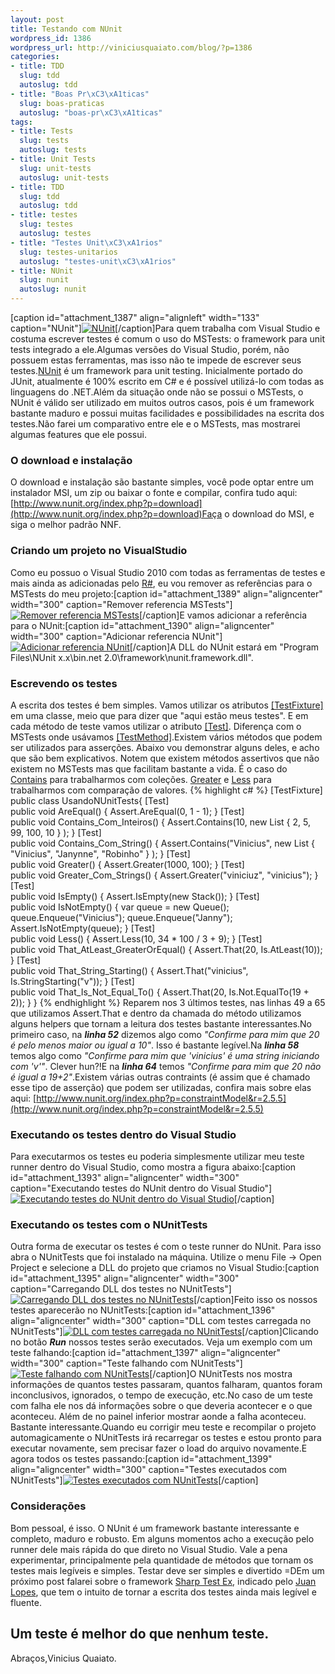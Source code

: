 ```yaml
--- 
layout: post
title: Testando com NUnit
wordpress_id: 1386
wordpress_url: http://viniciusquaiato.com/blog/?p=1386
categories: 
- title: TDD
  slug: tdd
  autoslug: tdd
- title: "Boas Pr\xC3\xA1ticas"
  slug: boas-praticas
  autoslug: "boas-pr\xC3\xA1ticas"
tags: 
- title: Tests
  slug: tests
  autoslug: tests
- title: Unit Tests
  slug: unit-tests
  autoslug: unit-tests
- title: TDD
  slug: tdd
  autoslug: tdd
- title: testes
  slug: testes
  autoslug: testes
- title: "Testes Unit\xC3\xA1rios"
  slug: testes-unitarios
  autoslug: "testes-unit\xC3\xA1rios"
- title: NUnit
  slug: nunit
  autoslug: nunit
---
```

[caption id="attachment_1387" align="alignleft" width="133" caption="NUnit"][![NUnit](http://viniciusquaiato.com/blog/wp-content/uploads/2010/07/logo.gif "NUnit")](http://viniciusquaiato.com/blog/wp-content/uploads/2010/07/logo.gif)[/caption]Para quem trabalha com Visual Studio e costuma escrever testes é comum o uso do MSTests: o framework para unit tests integrado a ele.Algumas versões do Visual Studio, porém, não possuem estas ferramentas, mas isso não te impede de escrever seus testes.[NUnit](http://www.nunit.org/index.php?p=home) é um framework para unit testing. Inicialmente portado do JUnit, atualmente é 100% escrito em C# e é possível utilizá-lo com todas as linguagens do .NET.Além da situação onde não se possui o MSTests, o NUnit é válido ser utilizado em muitos outros casos, pois é um framework bastante maduro e possui muitas facilidades e possibilidades na escrita dos testes.Não farei um comparativo entre ele e o MSTests, mas mostrarei algumas features que ele possui.

### O download e instalação
O download e instalação são bastante simples, você pode optar entre um instalador MSI, um zip ou baixar o fonte e compilar, confira tudo aqui: [http://www.nunit.org/index.php?p=download](http://www.nunit.org/index.php?p=download)Faça o download do MSI, e siga o melhor padrão NNF.

### Criando um projeto no VisualStudio
Como eu possuo o Visual Studio 2010 com todas as ferramentas de testes e mais ainda as adicionadas pelo [R#](http://www.jetbrains.com/resharper/), eu vou remover as referências para o MSTests do meu projeto:[caption id="attachment_1389" align="aligncenter" width="300" caption="Remover referencia MSTests"][![Remover referencia MSTests](http://viniciusquaiato.com/blog/wp-content/uploads/2010/07/Remover-referencia-mstests-300x216.jpg "Remover referencia MSTests")](http://viniciusquaiato.com/blog/wp-content/uploads/2010/07/Remover-referencia-mstests.jpg)[/caption]E vamos adicionar a referência para o NUnit:[caption id="attachment_1390" align="aligncenter" width="300" caption="Adicionar referencia NUnit"][![Adicionar referencia NUnit](http://viniciusquaiato.com/blog/wp-content/uploads/2010/07/add-referencia-nunit-300x216.jpg "Adicionar referencia NUnit")](http://viniciusquaiato.com/blog/wp-content/uploads/2010/07/add-referencia-nunit.jpg)[/caption]A DLL do NUnit estará em "Program Files\NUnit x.x\bin\.net 2.0\framework\nunit.framework.dll".

### Escrevendo os testes
A escrita dos testes é bem simples. Vamos utilizar os atributos [[TestFixture]](http://www.nunit.org/index.php?p=testFixture&r=2.5.5) em uma classe, meio que para dizer que "aqui estão meus testes". E em cada método de teste vamos utilizar o atributo [[Test]](http://www.nunit.org/index.php?p=test&r=2.5.5). Diferença com o MSTests onde usávamos [[TestMethod]](http://msdn.microsoft.com/en-us/library/microsoft.visualstudio.testtools.unittesting.testmethodattribute(VS.80).aspx).Existem vários métodos que podem ser utilizados para asserções. Abaixo vou demonstrar alguns deles, e acho que são bem explicativos. Notem que existem métodos assertivos que não existem no MSTests mas que facilitam bastante a vida. É o caso do [Contains](http://www.nunit.org/index.php?p=collectionAssert&r=2.5.5) para trabalharmos com coleções. [Greater](http://www.nunit.org/index.php?p=comparisonAsserts&r=2.5.5) e [Less](http://www.nunit.org/index.php?p=comparisonAsserts&r=2.5.5) para trabalharmos com comparação de valores. 
{% highlight c# %}
[TestFixture]
public class UsandoNUnitTests{    [Test]    
public void AreEqual()    {        Assert.AreEqual(0, 1 - 1);
    }
    [Test]    
public void Contains_Com_Inteiros()    {        Assert.Contains(10, new List<int> { 2, 5, 99, 100, 10 }
);
    }
    [Test]    
public void Contains_Com_String()    {        Assert.Contains("Vinicius", new List<string> { "Vinicius", "Janynne", "Robinho" }
);
    }
    [Test]    
public void Greater()    {        Assert.Greater(1000, 100);
    }
    [Test]    
public void Greater_Com_Strings()    {        Assert.Greater("viniciuz", "vinicius");
    }
    [Test]    
public void IsEmpty()    {        Assert.IsEmpty(new Stack<datetime>());
    }
    [Test]    
public void IsNotEmpty()    {
var queue = new Queue<string>();
    queue.Enqueue("Vinicius");
    queue.Enqueue("Janny");
    Assert.IsNotEmpty(queue);
    }
    [Test]    
public void Less()    {        Assert.Less(10, 34 * 100 / 3 + 9);
    }
    [Test]    
public void That_AtLeast_GreaterOrEqual()    {        Assert.That(20, Is.AtLeast(10));
    }
            [Test]    
public void That_String_Starting()    {        Assert.That("vinicius", Is.StringStarting("v"));
    }
    [Test]    
public void That_Is_Not_Equal_To()    {        Assert.That(20, Is.Not.EqualTo(19 + 2));
    }
}
</string></datetime></string></int>
{% endhighlight %}
Reparem nos 3 últimos testes, nas linhas 49 a 65 que utilizamos Assert.That e dentro da chamada do método utilizamos alguns helpers que tornam a leitura dos testes bastante interessantes.No primeiro caso, na **_linha 52_** dizemos algo como _"Confirme para mim que 20 é pelo menos maior ou igual a 10"_. Isso é bastante legível.Na **_linha 58_** temos algo como _"Confirme para mim que 'vinicius' é uma string iniciando com 'v'"_. Clever hun?!E na **_linha 64_** temos _"Confirme para mim que 20 não é igual a 19+2"_.Existem várias outras contraints (é assim que é chamado esse tipo de asserção) que podem ser utilizadas, confira mais sobre elas aqui: [http://www.nunit.org/index.php?p=constraintModel&r=2.5.5](http://www.nunit.org/index.php?p=constraintModel&r=2.5.5)

### Executando os testes dentro do Visual Studio
Para executarmos os testes eu poderia simplesmente utilizar meu teste runner dentro do Visual Studio, como mostra a figura abaixo:[caption id="attachment_1393" align="aligncenter" width="300" caption="Executando testes do NUnit dentro do Visual Studio"][![Executando testes do NUnit dentro do Visual Studio](http://viniciusquaiato.com/blog/wp-content/uploads/2010/07/executando-no-VS-300x271.jpg "Executando testes do NUnit dentro do Visual Studio")](http://viniciusquaiato.com/blog/wp-content/uploads/2010/07/executando-no-VS.jpg)[/caption]

### Executando os testes com o NUnitTests
Outra forma de executar os testes é com o teste runner do NUnit. Para isso abra o NUnitTests que foi instalado na máquina. Utilize o menu File -> Open Project e selecione a DLL do projeto que criamos no Visual Studio:[caption id="attachment_1395" align="aligncenter" width="300" caption="Carregando DLL dos testes no NUnitTests"][![Carregando DLL dos testes no NUnitTests](http://viniciusquaiato.com/blog/wp-content/uploads/2010/07/Carregando-DLL-dos-testes-300x222.jpg "Carregando DLL dos testes no NUnitTests")](http://viniciusquaiato.com/blog/wp-content/uploads/2010/07/Carregando-DLL-dos-testes.jpg)[/caption]Feito isso os nossos testes aparecerão no NUnitTests:[caption id="attachment_1396" align="aligncenter" width="300" caption="DLL com testes carregada no NUnitTests"][![DLL com testes carregada no NUnitTests](http://viniciusquaiato.com/blog/wp-content/uploads/2010/07/DLL-com-testes-carregada-300x222.jpg "DLL com testes carregada no NUnitTests")](http://viniciusquaiato.com/blog/wp-content/uploads/2010/07/DLL-com-testes-carregada.jpg)[/caption]Clicando no botão _**Run**_ nossos testes serão executados. Veja um exemplo com um teste falhando:[caption id="attachment_1397" align="aligncenter" width="300" caption="Teste falhando com NUnitTests"][![Teste falhando com NUnitTests](http://viniciusquaiato.com/blog/wp-content/uploads/2010/07/Teste-falhando-com-NUnitTests-300x218.jpg "Teste falhando com NUnitTests")](http://viniciusquaiato.com/blog/wp-content/uploads/2010/07/Teste-falhando-com-NUnitTests.jpg)[/caption]O NUnitTests nos mostra informações de quantos testes passaram, quantos falharam, quantos foram inconclusivos, ignorados, o tempo de execução, etc.No caso de um teste com falha ele nos dá informações sobre o que deveria acontecer e o que aconteceu. Além de no painel inferior mostrar aonde a falha aconteceu. Bastante interessante.Quando eu corrigir meu teste e recompilar o projeto automagicamente o NUnitTests irá recarregar os testes e estou pronto para executar novamente, sem precisar fazer o load do arquivo novamente.E agora todos os testes passando:[caption id="attachment_1399" align="aligncenter" width="300" caption="Testes executados com NUnitTests"][![Testes executados com NUnitTests](http://viniciusquaiato.com/blog/wp-content/uploads/2010/07/Testes-executados-com-NUnitTests-300x218.jpg "Testes executados com NUnitTests")](http://viniciusquaiato.com/blog/wp-content/uploads/2010/07/Testes-executados-com-NUnitTests.jpg)[/caption]

### Considerações
Bom pessoal, é isso. O NUnit é um framework bastante interessante e completo, maduro e robusto. Em alguns momentos acho a execução pelo runner dele mais rápida do que direto no Visual Studio. Vale a pena experimentar, principalmente pela quantidade de métodos que tornam os testes mais legíveis e simples. Testar deve ser simples e divertido =DEm um próximo post falarei sobre o framework [Sharp Test Ex](http://sharptestex.codeplex.com/), indicado pelo [Juan Lopes](http://juanlopes.net/), que tem o intuito de tornar a escrita dos testes ainda mais legível e fluente.

## Um teste é melhor do que nenhum teste.
Abraços,Vinicius Quaiato.
